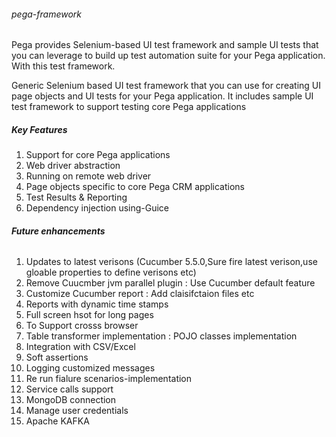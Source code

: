 ###### pega-framework

Pega provides Selenium-based UI test framework and sample UI tests that you can leverage to build up test automation suite for your Pega
application. With this test framework.

Generic Selenium based UI test framework that you can use for creating UI page objects and UI tests for your Pega application.
It includes sample UI test framework to support testing core Pega applications

##### **Key Features**
1. Support for core Pega  applications
2. Web driver abstraction
3. Running on remote web driver
4. Page objects specific to core Pega CRM applications
5. Test Results & Reporting
6. Dependency injection using-Guice

###### **Future enhancements**
 1.  Updates to latest verisons (Cucumber 5.5.0,Sure fire latest verison,use gloable properties to define verisons etc)
 2. Remove Cuucmber jvm parallel plugin : Use Cucumber default feature
 3. Customize Cucumber report : Add claisifctaion files etc
 4. Reports with dynamic time stamps
 5. Full screen hsot for long pages
 6. To Support crosss browser 
 7. Table transformer implementation : POJO classes implementation
 8. Integration with CSV/Excel
 9. Soft assertions
 10. Logging customized messages
 11. Re run fialure scenarios-implementation
 12. Service calls support
 13. MongoDB connection
 14. Manage user credentials
 15. Apache KAFKA
  
  
  
  
  
  
  
  
  
  
  
  
  
  
  
  
